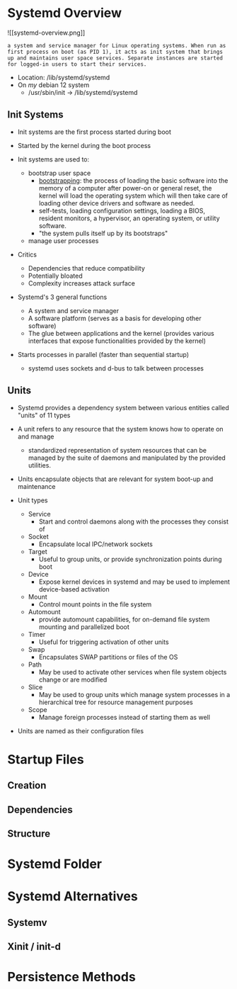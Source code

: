 # Systemd Overview
![[systemd-overview.png]]
```text
a system and service manager for Linux operating systems. When run as first process on boot (as PID 1), it acts as init system that brings up and maintains user space services. Separate instances are started for logged-in users to start their services.
```
- Location: /lib/systemd/systemd
- On *my* debian 12 system
	- /usr/sbin/init -> /lib/systemd/systemd

## Init Systems
- Init systems are the first process started during boot
- Started by the kernel during the boot process

- Init systems are used to:
	- bootstrap user space
		- <u>bootstrapping</u>: the process of loading the basic software into the memory of a computer after power-on or general reset, the kernel will load the operating system which will then take care of loading other device drivers and software as needed.
		- self-tests, loading configuration settings, loading a BIOS, resident monitors, a hypervisor, an operating system, or utility software. 
		- "the system pulls itself up by its bootstraps"
	- manage user processes

- Critics
	- Dependencies that reduce compatibility
	- Potentially bloated
	- Complexity increases attack surface

- Systemd's 3 general functions
	- A system and service manager
	- A software platform (serves as a basis for developing other software)
	- The glue between applications and the kernel (provides various interfaces that expose functionalities provided by the kernel)

- Starts processes in parallel (faster than sequential startup)
	- systemd uses sockets and d-bus to talk between processes
## Units
- Systemd provides a dependency system between various entities called "units" of 11 types
- A unit refers to any resource that the system knows how to operate on and manage
	- standardized representation of system resources that can be managed by the suite of daemons and manipulated by the provided utilities.
- Units encapsulate objects that are relevant for system boot-up and maintenance

- Unit types
	- Service
		- Start and control daemons along with the processes they consist of
	- Socket
		- Encapsulate local IPC/network sockets
	- Target
		- Useful to group units, or provide synchronization points during boot
	- Device
		- Expose kernel devices in systemd and may be used to implement device-based activation
	- Mount
		- Control mount points in the file system
	- Automount
		- provide automount capabilities, for on-demand file system mounting and parallelized boot
	- Timer
		- Useful for triggering activation of other units
	- Swap
		- Encapsulates SWAP partitions or files of the OS
	- Path
		- May be used to activate other services when file system objects change or are modified
	- Slice
		- May be used to group units which manage system processes in a hierarchical tree for resource management purposes
	- Scope
		- Manage foreign processes instead of starting them as well

- Units are named as their configuration files
# Startup Files

## Creation

## Dependencies

## Structure

# Systemd Folder

# Systemd Alternatives
## Systemv

## Xinit / init-d

# Persistence Methods
